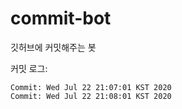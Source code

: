 commit-bot
==========

깃허브에 커밋해주는 봇

커밋 로그:
```
Commit: Wed Jul 22 21:07:01 KST 2020
Commit: Wed Jul 22 21:08:01 KST 2020
